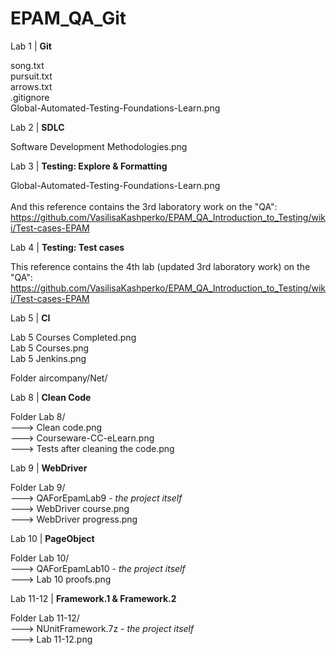 # EPAM_QA_Git

Lab 1 | <b> Git </b>

song.txt <br>
pursuit.txt <br>
arrows.txt <br>
.gitignore <br>
Global-Automated-Testing-Foundations-Learn.png

Lab 2 | <b> SDLC </b>

Software Development Methodologies.png

Lab 3 | <b> Testing: Explore & Formatting </b>

Global-Automated-Testing-Foundations-Learn.png <br> <br>
And this reference contains the 3rd laboratory work on the "QA": <br>
https://github.com/VasilisaKashperko/EPAM_QA_Introduction_to_Testing/wiki/Test-cases-EPAM

Lab 4 | <b> Testing: Test cases </b>

This reference contains the 4th lab (updated 3rd laboratory work) on the "QA": <br>
https://github.com/VasilisaKashperko/EPAM_QA_Introduction_to_Testing/wiki/Test-cases-EPAM

Lab 5 | <b> CI </b>

Lab 5 Courses Completed.png <br>
Lab 5 Courses.png <br>
Lab 5 Jenkins.png <br>

Folder aircompany/Net/ <br>

Lab 8 | <b> Clean Code </b>

Folder Lab 8/ <br>
---> Clean code.png <br>
---> Courseware-CC-eLearn.png <br>
---> Tests after cleaning the code.png <br>

Lab 9 | <b> WebDriver </b>

Folder Lab 9/ <br>
---> QAForEpamLab9 - <i> the project itself </i> <br>
---> WebDriver course.png <br>
---> WebDriver progress.png <br>

Lab 10 | <b> PageObject </b>

Folder Lab 10/ <br>
---> QAForEpamLab10 - <i> the project itself </i> </br>
---> Lab 10 proofs.png </br>

Lab 11-12 | <b> Framework.1 & Framework.2 </b>

Folder Lab 11-12/ </br>
---> NUnitFramework.7z - <i> the project itself </i> </br>
---> Lab 11-12.png </br>
